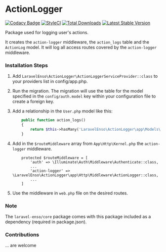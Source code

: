 # ActionLogger
[![Codacy Badge](https://api.codacy.com/project/badge/Grade/dc3819bf2c654b3d8dcaaed8898b214f)](https://www.codacy.com/app/laravel-enso/ActionLogger?utm_source=github.com&amp;utm_medium=referral&amp;utm_content=laravel-enso/ActionLogger&amp;utm_campaign=Badge_Grade)
[![StyleCI](https://styleci.io/repos/85554059/shield?branch=master)](https://styleci.io/repos/85554059)
[![Total Downloads](https://poser.pugx.org/laravel-enso/actionlogger/downloads)](https://packagist.org/packages/laravel-enso/actionlogger)
[![Latest Stable Version](https://poser.pugx.org/laravel-enso/actionlogger/version)](https://packagist.org/packages/laravel-enso/actionlogger)

Package used for logging user's actions.

It creates the `action-logger` middleware, the `action_logs` table and the `ActionLog` model.
It will log all access routes covered by the `action-logger` middleware.

### Installation Steps

1. Add `LaravelEnso\ActionLogger\ActionLoggerServiceProvider::class` to your providers list in config/app.php.

2. Run the migration. The migration will use the table for the model specified in the `config/auth.model` key within 
your configuration file to create a foreign key.

3. Add a relationship in the `User.php` model like this:

    ```php
        public function action_logs()
        {
            return $this->hasMany('LaravelEnso\ActionLogger\app\Models\ActionLog');
        }
    ```

4. Add in the `$routeMiddleware` array from `App\Http\Kernel.php` the `action-logger` middleware.

    ```
        protected $routeMiddleware = [
            'auth' => \Illuminate\Auth\Middleware\Authenticate::class,
            ...
            'action-logger' => \LaravelEnso\ActionLogger\app\Http\Middleware\ActionLogger::class,
            ...
        ]
    ```

5. Use the middleware in `web.php` file on the desired routes.

### Note

The `laravel-enso/core` package comes with this package included as a dependency (required in package.json).

### Contributions

... are welcome
